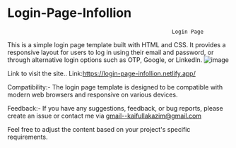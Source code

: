 # Login-Page-Infollion

                                                        Login Page
This is a simple login page template built with HTML and CSS. It provides a responsive layout for users to log in using their email and password, 
or through alternative login options such as OTP, Google, or LinkedIn.
![image](https://github.com/KaifullaKazim/Login-Page-Infollion/assets/113112009/33aa6ee6-57e4-446c-84df-c302cb92a6ed)


Link to visit the site..
Link:https://login-page-infollion.netlify.app/

Compatibility:-
The login page template is designed to be compatible with modern web browsers and responsive on various devices.

Feedback:-
If you have any suggestions, feedback, or bug reports, please create an issue or contact me via gmail--kaifullakazim@gmail.com

Feel free to adjust the content based on your project's specific requirements.

